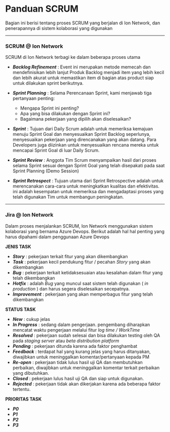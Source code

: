 # Panduan SCRUM

Bagian ini berisi tentang proses SCRUM yang berjalan di Ion Network, dan penerapannya di sistem kolaborasi yang digunakan

---
### SCRUM @ Ion Network


SCRUM di Ion Network terbagi ke dalam beberapa proses utama

- **_Backlog Refinement_** : Event ini merupakan metode memecah dan mendefinisikan lebih lanjut Produk Backlog menjadi item yang lebih kecil dan lebih akurat untuk memastikan item di bagian atas product siap untuk dilakukan sprint berikutnya.
- **_Sprint Planning_** : Selama Perencanaan Sprint, kami menjawab tiga pertanyaan penting: 

    - Mengapa Sprint ini penting?
    - Apa yang bisa dilakukan dengan Sprint ini?
    - Bagaimana pekerjaan yang dipilih akan diselesaikan?

- **_Sprint_** : Tujuan dari Daily Scrum adalah untuk memeriksa kemajuan menuju Sprint Goal dan menyesuaikan Sprint Backlog seperlunya, menyesuaikan pekerjaan yang direncanakan yang akan datang. Para Developers juga diizinkan untuk menyesuaikan rencana mereka untuk mencapai Sprint Goal di luar Daily Scrum. 
- **_Sprint Review_** : Anggota Tim Scrum menyampaikan hasil dari proses selama Sprint sesuai dengan Sprint Goal yang telah disepakati pada saat Sprint Planning (Demo Session) 
- **_Sprint Retrospect_** : Tujuan utama dari Sprint Retrospective adalah untuk merencanakan cara-cara untuk meningkatkan kualitas dan efektivitas. ini adalah kesempatan untuk memeriksa dan mengadaptasi proses yang telah digunakan Tim untuk membangun peningkatan.

---
### Jira @ Ion Network

Dalam proses menjalankan SCRUM, Ion Network menggunakan sistem kolaborasi yang bernama Azure Devops. Berikut adalah hal hal penting yang harus dipahami dalam penggunaan Azure Devops

**JENIS TASK**

- ***Story*** : pekerjaan terkait fitur yang akan dikembangkan
- ***Task*** : pekerjaan kecil pendukung fitur / pecahan *Story* yang akan dikembangkan
- ***Bug*** : pekerjaan terkait ketidaksesuaian atau kesalahan dalam fitur yang telah dikembangkan
- ***Hotfix*** : adalah *Bug* yang muncul saat sistem telah digunakan ( *in production* ) dan harus segera diselesaikan secepatnya. 
- ***Improvement*** : pekerjaan yang akan memperbagus fitur yang telah dikembangkan

**STATUS TASK**

- ***New*** : cukup jelas
- ***In Progress*** : sedang dalam pengerjaan. pengembang diharapkan mencatat waktu pengerjaan melalui fitur *log time / WorkTime*
- ***Resolved*** : pekerjaan sudah selesai dan bisa dilakukan testing oleh QA pada *staging server* atau *beta distribution platform*
- ***Pending*** : pekerjaan ditunda karena ada faktor penghambat
- ***Feedback*** : terdapat hal yang kurang jelas yang harus ditanyakan, diwajibkan untuk meninggalkan komentar/pertanyaan kepada PM
- ***Re-open*** : pekerjaan tidak lulus hasil uji QA dan membutuhkan perbaikan, diwajibkan untuk meninggalkan komentar terkait perbaikan yang dibutuhkan.
- ***Closed*** : pekerjaan lulus hasil uji QA dan siap untuk digunakan.
- ***Rejected*** : pekerjaan tidak akan dikerjakan karena ada beberapa faktor tertentu.

**PRIORITAS TASK**

- ***P0***
- ***P1***
- ***P2***
- ***P3***

